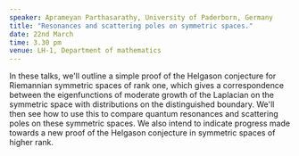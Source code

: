 ```yaml
---
speaker: Aprameyan Parthasarathy, University of Paderborn, Germany 
title: "Resonances and scattering poles on symmetric spaces."
date: 22nd March
time: 3.30 pm
venue: LH-1, Department of mathematics
---
```


In these talks, we'll outline a simple proof of the Helgason conjecture for Riemannian symmetric spaces of rank one, which gives a correspondence between the eigenfunctions of moderate growth of the Laplacian on the symmetric space with distributions on the distinguished boundary. We'll then see how to use this to compare quantum resonances and scattering poles on these symmetric spaces. We also intend to indicate progress made towards a new proof of the Helgason conjecture in symmetric spaces of higher rank.
